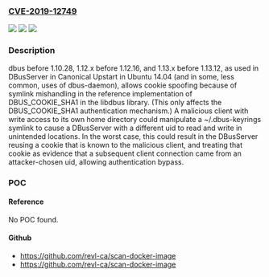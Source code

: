 ### [CVE-2019-12749](https://cve.mitre.org/cgi-bin/cvename.cgi?name=CVE-2019-12749)
![](https://img.shields.io/static/v1?label=Product&message=n%2Fa&color=blue)
![](https://img.shields.io/static/v1?label=Version&message=n%2Fa&color=blue)
![](https://img.shields.io/static/v1?label=Vulnerability&message=n%2Fa&color=brighgreen)

### Description

dbus before 1.10.28, 1.12.x before 1.12.16, and 1.13.x before 1.13.12, as used in DBusServer in Canonical Upstart in Ubuntu 14.04 (and in some, less common, uses of dbus-daemon), allows cookie spoofing because of symlink mishandling in the reference implementation of DBUS_COOKIE_SHA1 in the libdbus library. (This only affects the DBUS_COOKIE_SHA1 authentication mechanism.) A malicious client with write access to its own home directory could manipulate a ~/.dbus-keyrings symlink to cause a DBusServer with a different uid to read and write in unintended locations. In the worst case, this could result in the DBusServer reusing a cookie that is known to the malicious client, and treating that cookie as evidence that a subsequent client connection came from an attacker-chosen uid, allowing authentication bypass.

### POC

#### Reference
No POC found.

#### Github
- https://github.com/revl-ca/scan-docker-image
- https://github.com/revl-ca/scan-docker-image

